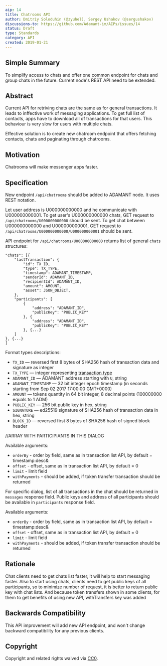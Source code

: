 ```yaml
---
aip: 14
title: Chatrooms API 
author: Dmitriy Soloduhin (@zyuhel), Sergey Ushakov (@sergushakov)
discussions-to: https://github.com/Adamant-im/AIPs/issues/14
status: Draft
type: Standards
category: API
created: 2019-01-21
---
```


## Simple Summary
<!--"If you can't explain it simply, you don't understand it well enough." Provide a simplified and layman-accessible explanation of the AIP.-->
To simplify access to chats and offer one common endpoint for chats and group chats in the future. Current node's REST API need to be extended.

## Abstract
<!--A short (~200 word) description of the technical issue being addressed.-->
Current API for retriving chats are the same as for general transactions. It leads to inffective work of messaging applications. To get full list of contacts, apps have to download all of transactions for that users. This behaviour is very slow for users with multiple chats. 

Effective solution is to create new chatroom endpoint that offers fetching contacts, chats and paginating through chatrooms.

## Motivation
<!--The motivation is critical for AIPs that want to change the protocol. It should clearly explain why the existing protocol specification is inadequate to address the problem that the AIP solves. AIP submissions without sufficient motivation may be rejected outright.-->
Chatrooms will make messenger apps faster.

## Specification
<!--The technical specification should describe the syntax and semantics of any new feature. The specification should be detailed enough to allow competing, interoperable implementations for different platforms.-->
New endpoint `/api/chatrooms` should be added to ADAMANT node. It uses REST notation. 

Let user address is U000000000000 and he communicate with U000000000001. To get user's U000000000000 chats, GET request to `/api/chatrooms/U000000000000` should be sent. To get chat between U000000000000 and U000000000001, GET request to `/api/chatrooms/U000000000000/U000000000001` should be sent.

API endpoint for `/api/chatrooms/U000000000000` returns list of general `chats` structures:

```
"chats": [{
	"lastTransaction": {
		"id": TX_ID,
		"type": TX_TYPE,
		"timestamp": ADAMANT_TIMESTAMP,
		"senderId": ADAMANT_ID, 
		"recipientId": ADAMANT_ID,
		"amount": AMOUNT,
		"asset": JSON_OBJECT,
	},
	"participants": [ 
		{
			"address": "ADAMANT_ID",
			"publicKey": "PUBLIC_KEY"
		}, {
			"address": "ADAMANT_ID",
			"publicKey": "PUBLIC_KEY"
		}, {...}
	]
}, {...}
]
```

Format types descriptions:
- `TX_ID` — reversed first 8 bytes of SHA256 hash of transaction data and signature as integer
- `TX_TYPE` — integer representing [transaction type](https://aips.adamant.im/AIPS/aip-10#transaction-types)
- `ADAMANT_ID` — ADAMANT address starting with `U`, string
- `ADAMANT_TIMESTAMP` — 32 bit integer epoch timestamp (in seconds starting from Sep 02 2017 17:00:00 GMT+0000)
- `AMOUNT` — tokens quantity in 64 bit integer, 8 decimal points (100000000 equals to 1 ADM)
- `PUBLIC_KEY` — 256 bit public key in hex, string
- `SIGNATURE` — ed25519 signature of SHA256 hash of transaction data in hex, string
- `BLOCK_ID` — reversed first 8 bytes of SHA256 hash of signed block header

//ARRAY WITH PARTICIPIANTS IN THIS DIALOG

Available arguments:

* `orderBy` - order by field, same as in transaction list API, by default = timestamp:desc&
* `offset` - offset, same as in transaction list API, by default = 0
* `limit` - limit field
* `withPayments` - should be added, if token transfer transaction should be returned



For specific dialog, list of all transactions in the chat should be returned in `messages` response field. Public keys and address of all participants should be available in `participants` response field. 

Available arguments:

* `orderBy` - order by field, same as in transaction list API, by default = timestamp:desc&
* `offset` - offset, same as in transaction list API, by default = 0
* `limit` - limit field
* `withPayments` - should be added, if token transfer transaction should be returned


## Rationale
<!--The rationale fleshes out the specification by describing what motivated the design and why particular design decisions were made. It should describe alternate designs that were considered and related work, e.g. how the feature is supported in other languages. The rationale may also provide evidence of consensus within the community, and should discuss important objections or concerns raised during discussion.-->
Chat clients need to get chats list faster, it will help to start messaging faster. Also to start using chats, clients need to get public keys of all participants, so to minimize number of request, it is better to return public key with chat lists. 
And because token transfers shown in some clients, for them to get benefits of using new API, withTransfers key was added


## Backwards Compatibility
<!--All AIPs that introduce backwards incompatibilities must include a section describing these incompatibilities and their severity. The AIP must explain how the author proposes to deal with these incompatibilities. AIP submissions without a sufficient backwards compatibility treatise may be rejected outright.-->
This API improvement will add new API endpoint, and won't change backward compatibility for any previous clients.



## Copyright
Copyright and related rights waived via [CC0](https://creativecommons.org/publicdomain/zero/1.0/).
